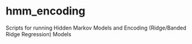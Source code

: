 # hmm_encoding
Scripts for running Hidden Markov Models and Encoding (Ridge/Banded Ridge Regression) Models
